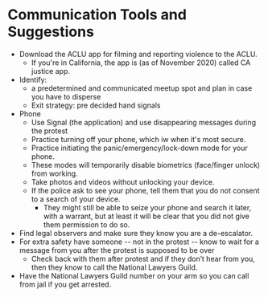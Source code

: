 # Communication Tools and Suggestions

* Download the ACLU app for filming and reporting violence to the ACLU.
  * If you're in California, the app is \(as of November 2020\) called CA justice app.
* Identify:
  *  a predetermined and communicated meetup spot and plan in case you have to disperse
  * Exit strategy: pre decided hand signals
* Phone
  * Use Signal \(the application\) and use disappearing messages during the protest
  * Practice turning off your phone, which iw when it's most secure.
  *  Practice initiating the panic/emergency/lock-down mode for your phone.
    * These modes will temporarily disable biometrics \(face/finger unlock\) from working.
  * Take photos and videos without unlocking your device.
  * If the police ask to see your phone, tell them that you do not consent to a search of your device.
    * They might still be able to seize your phone and search it later, with a warrant, but at least it will be clear that you did not give them permission to do so.
* Find legal observers and make sure they know you are a de-escalator. 
* For extra safety have someone -- not in the protest -- know to wait for a message from you after the protest is supposed to be over
  * Check back with them after protest and if they don’t hear from you, then they know to call the National Lawyers Guild. 
* Have the National Lawyers Guild number on your arm so you can call from jail if you get arrested.

